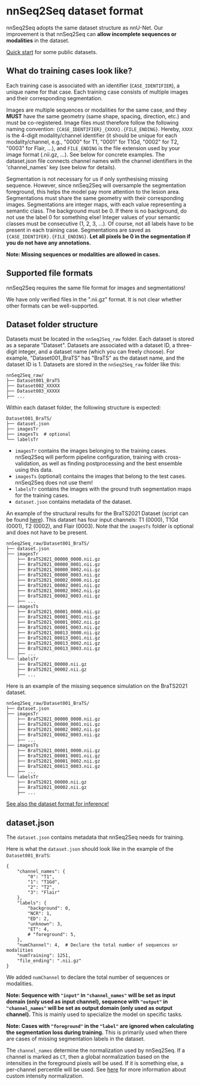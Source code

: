 # nnSeq2Seq dataset format
nnSeq2Seq adopts the same dataset structure as nnU-Net. Our improvement is that nnSeq2Seq can **allow incomplete sequences or modalities** in the dataset.

[Quick start](convert_dataset.md) for some public datasets.

## What do training cases look like?
Each training case is associated with an identifier (`CASE_IDENTIFIER`), a unique name for that case. Each training case consists of multiple images and their corresponding segmentation.

Images are multiple sequences or modalities for the same case, and they **MUST** have the same geometry (same shape, spacing, direction, etc.) and must be co-registered.
Image files must therefore follow the following naming convention: `{CASE_IDENTIFIER}_{XXXX}.{FILE_ENDING}`.
Hereby, `XXXX` is the 4-digit modality/channel identifier (it should be unique for each modality/channel, e.g., "0000" for T1, "0001" for T1Gd, "0002" for T2, "0003" for Flair, …), and `FILE_ENDING` is the file extension used by your image format (.nii.gz, ...). See below for concrete examples. The dataset.json file connects channel names with the channel identifiers in the 'channel_names' key (see below for details).

Segmentation is not necessary for us if only synthesising missing sequence. However, since nnSeq2Seq will oversample the segmentation foreground, this helps the model pay more attention to the lesion area. Segmentations must share the same geometry with their corresponding images. Segmentations are integer maps, with each value representing a semantic class. The background must be 0. If there is no background, do not use the label 0 for something else! Integer values of your semantic classes must be consecutive (1, 2, 3, ...). Of course, not all labels have to be present in each training case. Segmentations are saved as `{CASE_IDENTIFER}.{FILE_ENDING}`. **Let all pixels be 0 in the segmentation if you do not have any annotations.**

**Note: Missing sequences or modalities are allowed in cases.**

## Supported file formats
nnSeq2Seq requires the same file format for images and segmentations!

We have only verified files in the ".nii.gz" format. It is not clear whether other formats can be well-supported.

## Dataset folder structure
Datasets must be located in the `nnSeq2Seq_raw` folder. Each dataset is stored as a separate "Dataset". Datasets are associated with a dataset ID, a three-digit integer, and a dataset name (which you can freely choose). For example, "Dataset001_BraTS" has "BraTS" as the dataset name, and the dataset ID is 1. Datasets are stored in the `nnSeq2Seq_raw` folder like this:
```
nnSeq2Seq_raw/
├── Dataset001_BraTS
├── Dataset002_XXXXX
├── Dataset003_XXXXX
├── ...
```

Within each dataset folder, the following structure is expected:
```
Dataset001_BraTS/
├── dataset.json
├── imagesTr
├── imagesTs  # optional
└── labelsTr
```

- `imagesTr` contains the images belonging to the training cases. nnSeq2Seq will perform pipeline configuration, training with cross-validation, as well as finding postprocessing and the best ensemble using this data.
- `imagesTs` (optional) contains the images that belong to the test cases. nnSeq2Seq does not use them!
- `labelsTr` contains the images with the ground truth segmentation maps for the training cases.
- `dataset.json` contains metadata of the dataset.

An example of the structural results for the BraTS2021 Dataset (script can be found [here](convert_dataset.md)). This dataset has four input channels: T1 (0000), T1Gd (0001), T2 (0002), and Flair (0003). Note that the `imagesTs` folder is optional and does not have to be present.

```
nnSeq2Seq_raw/Dataset001_BraTS/
├── dataset.json
├── imagesTr
│   ├── BraTS2021_00000_0000.nii.gz
│   ├── BraTS2021_00000_0001.nii.gz
│   ├── BraTS2021_00000_0002.nii.gz
│   ├── BraTS2021_00000_0003.nii.gz
│   ├── BraTS2021_00002_0000.nii.gz
│   ├── BraTS2021_00002_0001.nii.gz
│   ├── BraTS2021_00002_0002.nii.gz
│   ├── BraTS2021_00002_0003.nii.gz
│   ├── ...
├── imagesTs
│   ├── BraTS2021_00001_0000.nii.gz
│   ├── BraTS2021_00001_0001.nii.gz
│   ├── BraTS2021_00001_0002.nii.gz
│   ├── BraTS2021_00001_0003.nii.gz
│   ├── BraTS2021_00013_0000.nii.gz
│   ├── BraTS2021_00013_0001.nii.gz
│   ├── BraTS2021_00013_0002.nii.gz
│   ├── BraTS2021_00013_0003.nii.gz
│   ├── ...
└── labelsTr
    ├── BraTS2021_00000.nii.gz
    ├── BraTS2021_00002.nii.gz
    ├── ...
```

Here is an example of the missing sequence simulation on the BraTS2021 dataset.
```
nnSeq2Seq_raw/Dataset001_BraTS/
├── dataset.json
├── imagesTr
│   ├── BraTS2021_00000_0000.nii.gz
│   ├── BraTS2021_00000_0001.nii.gz
│   ├── BraTS2021_00002_0002.nii.gz
│   ├── BraTS2021_00002_0003.nii.gz
│   ├── ...
├── imagesTs
│   ├── BraTS2021_00001_0000.nii.gz
│   ├── BraTS2021_00001_0001.nii.gz
│   ├── BraTS2021_00001_0002.nii.gz
│   ├── BraTS2021_00013_0003.nii.gz
│   ├── ...
└── labelsTr
    ├── BraTS2021_00000.nii.gz
    ├── BraTS2021_00002.nii.gz
    ├── ...
```

[See also the dataset format for inference!](dataset_format_inference.md)

## dataset.json
The `dataset.json` contains metadata that nnSeq2Seq needs for training.

Here is what the `dataset.json` should look like in the example of the `Dataset001_BraTS`:
```
{
    "channel_names": {
        "0": "T1",
        "1": "T1Gd",
        "2": "T2",
        "3": "Flair"
    },
    "labels": {
        "background": 0,
        "NCR": 1,
        "ED": 2,
        "unknown": 3,
        "ET": 4,
        # "foreground": 5,
    },
    "numChannel": 4,  # Declare the total number of sequences or modalities
    "numTraining": 1251,
    "file_ending": ".nii.gz"
}
```
We added `numChannel` to declare the total number of sequences or modalities.

**Note: Sequence with `"input"` in `"channel_names"` will be set as input domain (only used as input channel), sequence with `"output"` in `"channel_names"` will be set as output domain (only used as output channel).** This is mainly used to specialize the model on specific tasks.

**Note: Cases with `"foreground"` in the `"label"` are ignored when calculating the segmentation loss during training.** This is primarily used when there are cases of missing segmentation labels in the dataset.

The `channel_names` determine the normalization used by nnSeq2Seq. If a channel is marked as `CT`, then a global normalization based on the intensities in the foreground pixels will be used. If it is something else, a per-channel percentile will be used. See [here](intensity_normalization.md) for more information about custom intensity normalization.
